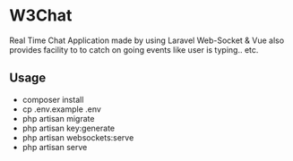 # W3Chat
 Real Time Chat Application made by using Laravel Web-Socket & Vue also provides facility to to catch on going events like user is typing.. etc.
 
 ## Usage
 - composer install
 - cp .env.example .env
 - php artisan migrate
 - php artisan key:generate
 - php artisan websockets:serve
 - php artisan serve

